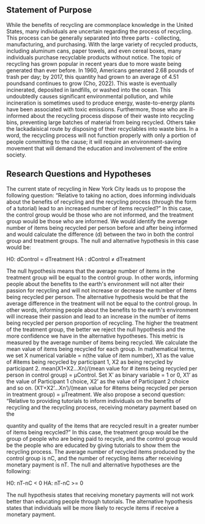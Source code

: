 ## Statement of Purpose
While the benefits of recycling are commonplace knowledge in the United States, many individuals are uncertain regarding the process of recycling. This process can be generally separated into three parts - collecting, manufacturing, and purchasing. With the large variety of recycled products, including aluminum cans, paper towels, and even cereal boxes, many individuals purchase recyclable products without notice. 
The topic of recycling has grown popular in recent years due to more waste being generated than ever before. In 1960, Americans generated 2.68 pounds of trash per day; by 2017, this quantity had grown to an average of 4.51 poundsand continues to grow (Cho, 2022). This waste is eventually incinerated, deposited in landfills, or washed into the ocean. This undoubtedly causes significant environmental pollution, and while incineration is sometimes used to produce energy, waste-to-energy plants have been associated with toxic emissions. Furthermore, those who are ill-informed about the recycling process dispose of their waste into recycling bins, preventing large batches of material from being recycled. Others take the lackadaisical route by disposing of their recyclables into waste bins. In a word, the recycling process will not function properly with only a portion of people committing to the cause; it will require an environment-saving movement that will demand the education and involvement of the entire society.

## Research Questions and Hypotheses
The current state of recycling in New York City leads us to propose the following question: “Relative to taking no action, does informing individuals about the benefits of recycling and the recycling process (through the form of a tutorial) lead to an increased number of items recycled?” In this case, the control group would be those who are not informed, and the treatment group would be those who are informed. We would identify the average number of items being recycled per person before and after being informed and would calculate the difference (d) between the two in both the control group and treatment groups. The null and alternative hypothesis in this case would be:

H0: dControl = dTreatment
HA : dControl ≠ dTreatment

The null hypothesis means that the average number of items in the treatment group will be equal to the control group. In other words, informing people about the benefits to the earth's environment will not alter their passion for recycling and will not increase or decrease the number of items being recycled per person. The alternative hypothesis would be that the average difference in the treatment will not be equal to the control group. In other words, informing people about the benefits to the earth's environment will increase their passion and lead to an increase in the number of items being recycled per person proportion of recycling. The higher the treatment of the treatment group, the better we reject the null hypothesis and the more confidence we have in the alternative hypotheses. This metric is measured by the average number of items being recycled. We calculate the mean value of items being recycled for each group. In mathematical terms, we set X numerical variable = n(the value of item number), X1 as the value of #items being recycled by participant 1, X2 as being recycled by participant
2.	mean(X1+X2…Xn)/(mean value for # items being recycled per person in control group) = μControl. Set X’ as binary variable = 1 or 0, X1’ as the value of Participant 1 choice, X2’ as the value of Participant 2 choice and so on. (X1’+X2’…Xn’)/(mean value for #items being recycled per person in treatment group) = μTreatment.
We also propose a second question: “Relative to providing tutorials to inform individuals on the benefits of recycling and the recycling process, receiving monetary payment based on the



quantity and quality of the items that are recycled result in a greater number of items being recycled?” In this case, the treatment group would be the group of people who are being paid to recycle, and the control group would be the people who are educated by giving tutorials to show them the recycling process. The average number of recycled items produced by the control group is nC, and the number of recycling items after receiving monetary payment is nT. The null and alternative hypotheses are the following:

H0: nT-nC < 0
HA: nT-nC  >= 0

The null hypothesis states that receiving monetary payments will not work better than educating people through tutorials. The alternative hypothesis states that individuals will be more likely to recycle items if receive a monetary payment.
